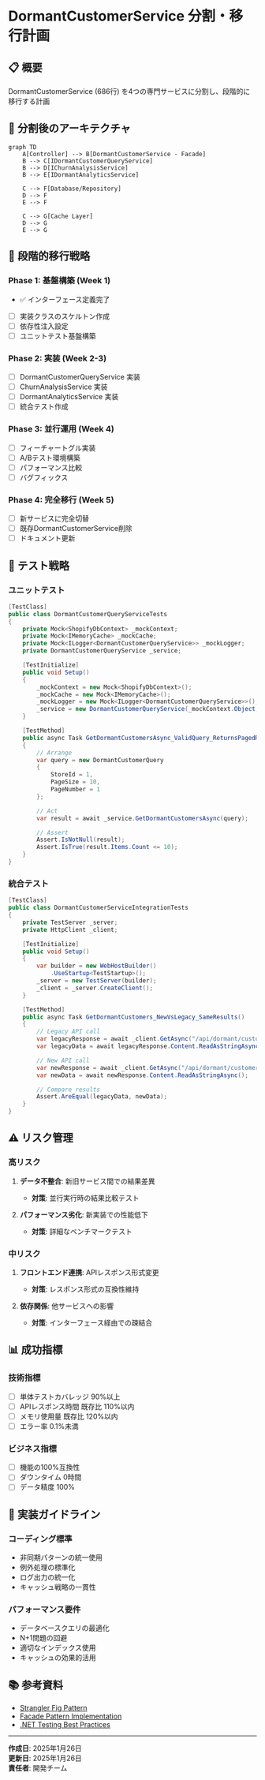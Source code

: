 # DormantCustomerService 分割・移行計画

## 📋 概要

DormantCustomerService (686行) を4つの専門サービスに分割し、段階的に移行する計画

## 🎯 分割後のアーキテクチャ

```mermaid
graph TD
    A[Controller] --> B[DormantCustomerService - Facade]
    B --> C[IDormantCustomerQueryService]
    B --> D[IChurnAnalysisService] 
    B --> E[IDormantAnalyticsService]
    
    C --> F[Database/Repository]
    D --> F
    E --> F
    
    C --> G[Cache Layer]
    D --> G
    E --> G
```

## 🔄 段階的移行戦略

### Phase 1: 基盤構築 (Week 1)
- ✅ インターフェース定義完了
- [ ] 実装クラスのスケルトン作成
- [ ] 依存性注入設定
- [ ] ユニットテスト基盤構築

### Phase 2: 実装 (Week 2-3)
- [ ] DormantCustomerQueryService 実装
- [ ] ChurnAnalysisService 実装  
- [ ] DormantAnalyticsService 実装
- [ ] 統合テスト作成

### Phase 3: 並行運用 (Week 4)
- [ ] フィーチャートグル実装
- [ ] A/Bテスト環境構築
- [ ] パフォーマンス比較
- [ ] バグフィックス

### Phase 4: 完全移行 (Week 5)
- [ ] 新サービスに完全切替
- [ ] 既存DormantCustomerService削除
- [ ] ドキュメント更新

## 🧪 テスト戦略

### ユニットテスト
```csharp
[TestClass]
public class DormantCustomerQueryServiceTests
{
    private Mock<ShopifyDbContext> _mockContext;
    private Mock<IMemoryCache> _mockCache;
    private Mock<ILogger<DormantCustomerQueryService>> _mockLogger;
    private DormantCustomerQueryService _service;

    [TestInitialize]
    public void Setup()
    {
        _mockContext = new Mock<ShopifyDbContext>();
        _mockCache = new Mock<IMemoryCache>();
        _mockLogger = new Mock<ILogger<DormantCustomerQueryService>>();
        _service = new DormantCustomerQueryService(_mockContext.Object, _mockCache.Object, _mockLogger.Object);
    }

    [TestMethod]
    public async Task GetDormantCustomersAsync_ValidQuery_ReturnsPagedResult()
    {
        // Arrange
        var query = new DormantCustomerQuery 
        { 
            StoreId = 1, 
            PageSize = 10, 
            PageNumber = 1 
        };

        // Act
        var result = await _service.GetDormantCustomersAsync(query);

        // Assert
        Assert.IsNotNull(result);
        Assert.IsTrue(result.Items.Count <= 10);
    }
}
```

### 統合テスト
```csharp
[TestClass]
public class DormantCustomerServiceIntegrationTests
{
    private TestServer _server;
    private HttpClient _client;

    [TestInitialize]
    public void Setup()
    {
        var builder = new WebHostBuilder()
            .UseStartup<TestStartup>();
        _server = new TestServer(builder);
        _client = _server.CreateClient();
    }

    [TestMethod]
    public async Task GetDormantCustomers_NewVsLegacy_SameResults()
    {
        // Legacy API call
        var legacyResponse = await _client.GetAsync("/api/dormant/customers?legacy=true");
        var legacyData = await legacyResponse.Content.ReadAsStringAsync();

        // New API call
        var newResponse = await _client.GetAsync("/api/dormant/customers?legacy=false");
        var newData = await newResponse.Content.ReadAsStringAsync();

        // Compare results
        Assert.AreEqual(legacyData, newData);
    }
}
```

## ⚠️ リスク管理

### 高リスク
1. **データ不整合**: 新旧サービス間での結果差異
   - **対策**: 並行実行時の結果比較テスト

2. **パフォーマンス劣化**: 新実装での性能低下
   - **対策**: 詳細なベンチマークテスト

### 中リスク
1. **フロントエンド連携**: APIレスポンス形式変更
   - **対策**: レスポンス形式の互換性維持

2. **依存関係**: 他サービスへの影響
   - **対策**: インターフェース経由での疎結合

## 📊 成功指標

### 技術指標
- [ ] 単体テストカバレッジ 90%以上
- [ ] APIレスポンス時間 既存比 110%以内
- [ ] メモリ使用量 既存比 120%以内
- [ ] エラー率 0.1%未満

### ビジネス指標
- [ ] 機能の100%互換性
- [ ] ダウンタイム 0時間
- [ ] データ精度 100%

## 🔧 実装ガイドライン

### コーディング標準
- 非同期パターンの統一使用
- 例外処理の標準化
- ログ出力の統一化
- キャッシュ戦略の一貫性

### パフォーマンス要件
- データベースクエリの最適化
- N+1問題の回避
- 適切なインデックス使用
- キャッシュの効果的活用

## 📚 参考資料

- [Strangler Fig Pattern](https://docs.microsoft.com/en-us/azure/architecture/patterns/strangler-fig)
- [Facade Pattern Implementation](https://refactoring.guru/design-patterns/facade)
- [.NET Testing Best Practices](https://docs.microsoft.com/en-us/dotnet/core/testing/)

---

**作成日**: 2025年1月26日  
**更新日**: 2025年1月26日  
**責任者**: 開発チーム